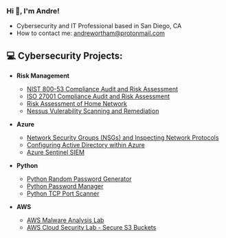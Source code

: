 

 <!--
<p align="center">
<img width="800" src="https://www.cohnreznick.com/-/media/images/events-insights/adv_fs-cyber-risks_web-banner_1024x250.jpg" alt="my-banner">
</p>


-->



### Hi 👋, I'm Andre!

- Cybersecurity and IT Professional based in San Diego, CA
- How to contact me: andrewortham@protonmail.com

## 💻 Cybersecurity Projects:

- <b>Risk Management</b>

  - [NIST 800-53 Compliance Audit and Risk Assessment](https://github.com/awortham1/NIST-Risk-Assessment)
  - [ISO 27001 Compliance Audit and Risk Assessment](https://github.com/awortham1/ISO-Risk-Assessment)
  - [Risk Assessment of Home Network](https://github.com/awortham1/Network-Risk-Assessment)
  - [Nessus Vulerability Scanning and Remediation](https://github.com/awortham1/nessus)


<!--## 💻 Information Technology Projects:-->

- <b>Azure</b>
  - [Network Security Groups (NSGs) and Inspecting Network Protocols](https://github.com/awortham1/azure-nsg)
  - [Configuring Active Directory within Azure](https://github.com/awortham1/azure-activedirectory)
  - [Azure Sentinel SIEM](https://github.com/awortham1/Azure-Sentinel-Lab)


- <b>Python</b>
  - [Python Random Password Generator](https://github.com/awortham1/python-password-generator)
  - [Python Password Manager](https://github.com/awortham1/Python-Password-Manager)
  - [Python TCP Port Scanner](https://github.com/awortham1/Python-Port-Scanner)

    
- <b>AWS</b>
  - [AWS Malware Analysis Lab](https://github.com/awortham1/AWS-Malware-Lab)
  - [AWS Cloud Security Lab - Secure S3 Buckets](https://github.com/awortham1/AWS-S3-Buckets)

<!--
### Hi there 👋


**awortham1/awortham1** is a ✨ _special_ ✨ repository because its `README.md` (this file) appears on your GitHub profile.

Here are some ideas to get you started:

- 🔭 I’m currently working on ...
- 🌱 I’m currently learning ...
- 👯 I’m looking to collaborate on ...
- 🤔 I’m looking for help with ...
- 💬 Ask me about ...
- 📫 How to reach me: ...
- 😄 Pronouns: ...
- ⚡ Fun fact: ...
-->
